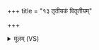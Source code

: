+++
title = "१३ तृतीयकं वितृतीयम्"

+++
<details><summary>मूलम् (VS)</summary>

तृती॑यकं वितृती॒यं स॑द॒न्दिमु॒त शा॑र॒दम्। त॒क्मानं॑ शी॒तं रू॒रं ग्रैष्मं॑ नाशय॒ वार्षि॑कम् ॥
</details>
